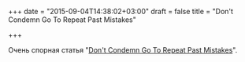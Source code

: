 +++
date = "2015-09-04T14:38:02+03:00"
draft = false
title = "Don't Condemn Go To Repeat Past Mistakes"

+++

<p>Очень спорная статья &quot;<a href="http://technosophos.com/2015/09/02/dont-let-go-be-condemned-to-repeat-past-mistakes.html">Don&#39;t Condemn Go To Repeat Past Mistakes</a>&quot;.</p>

